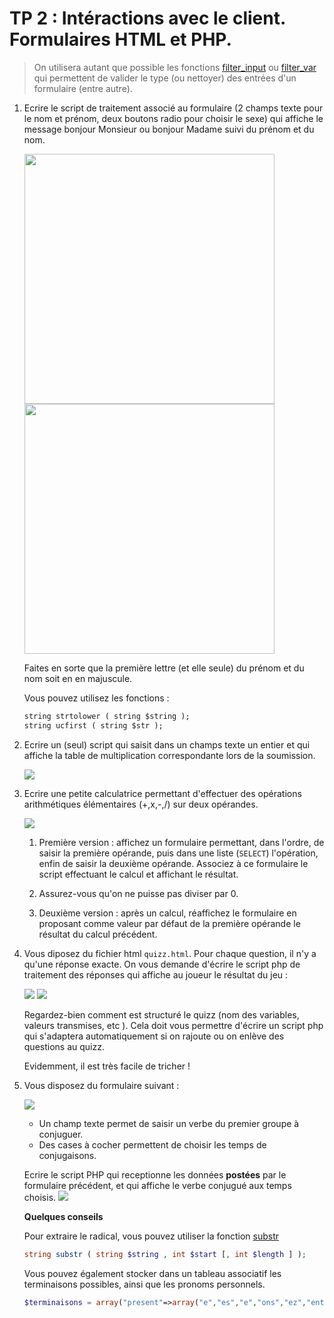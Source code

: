 # TP 2 : Intéractions avec le client. Formulaires HTML et PHP.



> On utilisera autant que possible les fonctions
[filter\_input](http://php.net/manual/fr/function.filter-input.php) ou
[filter\_var](http://php.net/manual/fr/function.filter-var.php) qui
permettent de valider le type (ou nettoyer) des entrées d'un formulaire
(entre autre).

1.  Ecrire le script de traitement associé au formulaire (2 champs texte
    pour le nom et prénom, deux boutons radio pour choisir le sexe) qui
    affiche le message bonjour Monsieur ou bonjour Madame suivi du
    prénom et du nom.

    <img src="./img/exo1.png" width="400"> 
    <img src="./img/exo11.png" width="400"> 

    Faites en sorte que la première lettre (et elle seule) du prénom et
    du nom soit en en majuscule.

    Vous pouvez utilisez les fonctions :
    ```html
	string strtolower ( string $string );
	string ucfirst ( string $str );
	```

2.  Ecrire un (seul) script qui saisit dans un champs texte un entier et
    qui affiche la table de multiplication correspondante lors de la
    soumission.

    ![](./img/ex2.png)

3.  Ecrire une petite calculatrice permettant d'effectuer des
    opérations arithmétiques élémentaires (+,x,-,/) sur deux opérandes.

    ![](./img/ex3.png)
    1.  Première version : affichez un formulaire permettant, dans
        l'ordre, de saisir la première opérande, puis dans une liste
        (`SELECT`) l'opération, enfin de saisir la deuxième opérande.
        Associez à ce formulaire le script effectuant le calcul et
        affichant le résultat.

    2.  Assurez-vous qu'on ne puisse pas diviser par 0.
    3.  Deuxième version : après un calcul, réaffichez le formulaire en
        proposant comme valeur par défaut de la première opérande le
        résultat du calcul précédent.

4.  Vous diposez du fichier html `quizz.html`. Pour chaque question, il
    n'y a qu'une réponse exacte. On vous demande d'écrire le script
    php de traitement des réponses qui affiche au joueur le résultat du
    jeu :

    ![](./img/ex4.png)
    ![](./img/ex41.png)

    Regardez-bien comment est structuré le quizz (nom des variables,
    valeurs transmises, etc ). Cela doit vous permettre d'écrire un
    script php qui s'adaptera automatiquement si on rajoute ou on
    enlève des questions au quizz.

    Evidemment, il est très facile de tricher !

5.  Vous disposez du formulaire suivant :

    ![](./img/ex5.png)

    -   Un champ texte permet de saisir un verbe du premier groupe à
        conjuguer.
    -   Des cases à cocher permettent de choisir les temps de
        conjugaisons.

    Ecrire le script PHP qui receptionne les données **postées** par le
    formulaire précédent, et qui affiche le verbe conjugué aux temps
    choisis.
    ![](./img/ex51.png)

    **Quelques conseils**

    Pour extraire le radical, vous pouvez utiliser la 
	fonction [substr](http://fr2.php.net/manual/fr/function.substr.php)

	```php
	string substr ( string $string , int $start [, int $length ] );
	```

    Vous pouvez également stocker dans un tableau associatif les
    terminaisons possibles, ainsi que les pronoms personnels.

    ```php
	$terminaisons = array("present"=>array("e","es","e","ons","ez","ent"), ...
	```
